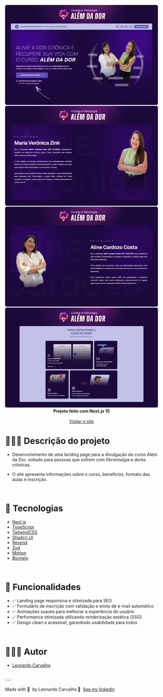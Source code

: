 <div align="center">

<img alt="Imagem preview" src="https://raw.githubusercontent.com/Leorrc/website-alem-da-dor/master/images/preview-1.webp">
</div>

<img alt="Imagem preview" src="https://raw.githubusercontent.com/Leorrc/website-alem-da-dor/master/images/preview-2.webp">
</div>

<img alt="Imagem preview" src="https://raw.githubusercontent.com/Leorrc/website-alem-da-dor/master/images/preview-3.webp">
</div>

<img alt="Imagem preview" src="https://raw.githubusercontent.com/Leorrc/website-alem-da-dor/master/images/preview-4.webp">

</div>

<div align="center"><strong>Projeto feito com Next.js 15</strong></div>
<br />
<div align="center">
<a href="https://www.cursosepsicologia.com.br/alem-da-dor">Visitar o site</a>
</div>

# 👨🏻‍💻 Descrição do projeto 

- Desenvolvimento de uma landing page para a divulgação do curso Além da Dor, voltado para pessoas que sofrem com fibromialgia e dores crônicas.

- O site apresenta informações sobre o curso, benefícios, formato das aulas e inscrição.

<br />

# 🚀 Tecnologias

- [Next.js](https://reactjs.org/)
- [TypeScript](https://www.typescriptlang.org/)
- [TailwindCSS](https://tailwindcss.com/)
- [Shadcn UI](https://ui.shadcn.com/)
- [Resend](https://resend.com/)
- [Zod](https://zod.dev/)
- [Motion](https://motion.dev/)
- [Biomejs](https://biomejs.dev/)

<br />

# 📌 Funcionalidades
- ✅ Landing page responsiva e otimizada para SEO
- ✅ Formulário de inscrição com validação e envio de e-mail automático
- ✅ Animações suaves para melhorar a experiência do usuário
- ✅ Performance otimizada utilizando renderização estática (SSG)
- ✅ Design clean e acessível, garantindo usabilidade para todos

<br />

# 👨🏻‍💻 Autor

- [Leonardo Carvalho](https://www.linkedin.com/in/leocarvalhodev/)

<br />
---

Made with 💜 &nbsp;by Leonardo Carvalho 👋 &nbsp;[See my linkedin](https://www.linkedin.com/in/leocarvalhodev/)